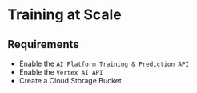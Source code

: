 # Training at Scale
## Requirements
- Enable the `AI Platform Training & Prediction API`
- Enable the `Vertex AI API`
- Create a Cloud Storage Bucket
